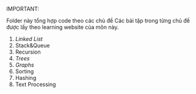 IMPORTANT: 

Folder này tổng hợp code theo các chủ đề
Các bài tập trong từng chủ đề được lấy theo learning website của môn này. 
1. *Linked List*
2. Stack&Queue
3. Recursion
4. *Trees*
5. *Graphs*
6. Sorting
7. Hashing
8. Text Processing


